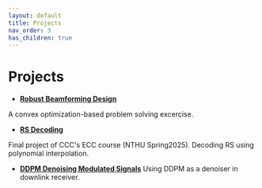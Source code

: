 ```yaml
---
layout: default
title: Projects 
nav_order: 3
has_children: true
---
```


# Projects 


- [**Robust Beamforming Design**](<https://github.com/eirinnnnnn/robust_miso_doubleQT>)

A convex optimization-based problem solving excercise.

- [**RS Decoding**](<https://github.com/eirinnnnnn/RS_decoding>)

Final project of CCC's ECC course (NTHU Spring2025). Decoding RS using polynomial interpolation.

- [**DDPM Denoising Modulated Signals**](<https://github.com/eirinnnnnn/ddpm_denoising_modulated_signal>)
Using DDPM as a denoiser in downlink receiver.